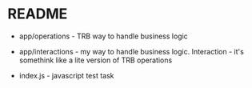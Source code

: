 # README

* app/operations - TRB way to handle business logic

* app/interactions - my way to handle business logic. Interaction - it's somethink like a lite version of TRB operations

* index.js - javascript test task
